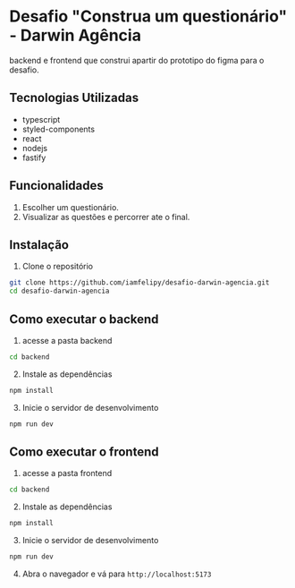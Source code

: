 # Desafio "Construa um questionário" - Darwin Agência

backend e frontend que construi apartir do prototipo do figma para o desafio.

## Tecnologias Utilizadas

- typescript
- styled-components
- react
- nodejs
- fastify

## Funcionalidades

1. Escolher um questionário.
2. Visualizar as questões e percorrer ate o final.


## Instalação

1. Clone o repositório
```bash
git clone https://github.com/iamfelipy/desafio-darwin-agencia.git
cd desafio-darwin-agencia
```

## Como executar o backend

1. acesse a pasta backend
```bash
cd backend
```

2. Instale as dependências
```bash
npm install
```

3. Inicie o servidor de desenvolvimento
```bash
npm run dev
```

## Como executar o frontend

1. acesse a pasta frontend
```bash
cd backend
```

2. Instale as dependências
```bash
npm install
```

3. Inicie o servidor de desenvolvimento
```bash
npm run dev
```

4. Abra o navegador e vá para `http://localhost:5173`
